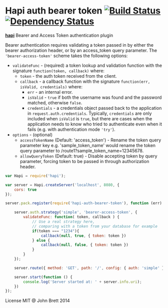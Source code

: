 # Hapi auth bearer token [![Build Status](https://travis-ci.org/johnbrett/hapi-auth-bearer-token.svg?branch=master)](https://travis-ci.org/johnbrett/hapi-auth-bearer-token) [![Dependency Status](https://david-dm.org/johnbrett/hapi-auth-bearer-token.svg)](https://david-dm.org/johnbrett/hapi-auth-bearer-token)

[**hapi**](https://github.com/spumko/hapi) Bearer and Access Token authentication plugin

Bearer authentication requires validating a token passed in by either the bearer authorization header, or by an access_token query parameter. The `'bearer-access-token'` scheme takes the following options:

- `validateFunc` - (required) a token lookup and validation function with the signature `function(token, callback)` where:
    - `token` - the auth token received from the client.
    - `callback` - a callback function with the signature `function(err, isValid, credentials)` where:
        - `err` - an internal error.
        - `isValid` - `true` if both the username was found and the password matched, otherwise `false`.
        - `credentials` - a credentials object passed back to the application in `request.auth.credentials`. Typically, `credentials` are only
          included when `isValid` is `true`, but there are cases when the application needs to know who tried to authenticate even when it fails
          (e.g. with authentication mode `'try'`).
- `options` - (optional) 
    - `accessTokenName` (Default: 'access_token') - Rename the token query parameter key e.g. 'sample_token_name' would rename the token query parameter to /route1?sample_token_name=12345678.
    - `allowQueryToken` (Default: true) - Disable accepting token by query parameter, forcing token to be passed in through authorization header.

```javascript
var Hapi = require('hapi');

var server = Hapi.createServer('localhost', 8080, {
    cors: true
});

server.pack.register(require('hapi-auth-bearer-token'), function (err) {

    server.auth.strategy('simple', 'bearer-access-token', {
        validateFunc: function( token, callback ) {
            // Use a real strategy here,
            // comparing with a token from your database for example
            if(token === "1234"){
                callback(null, true, { token: token })
            } else {
                callback(null, false, { token: token })
            }
        }
    });

    server.route({ method: 'GET', path: '/', config: { auth: 'simple' } });

    server.start(function () {
        console.log('Server started at: ' + server.info.uri);
    })
});
```

License MIT @ John Brett 2014